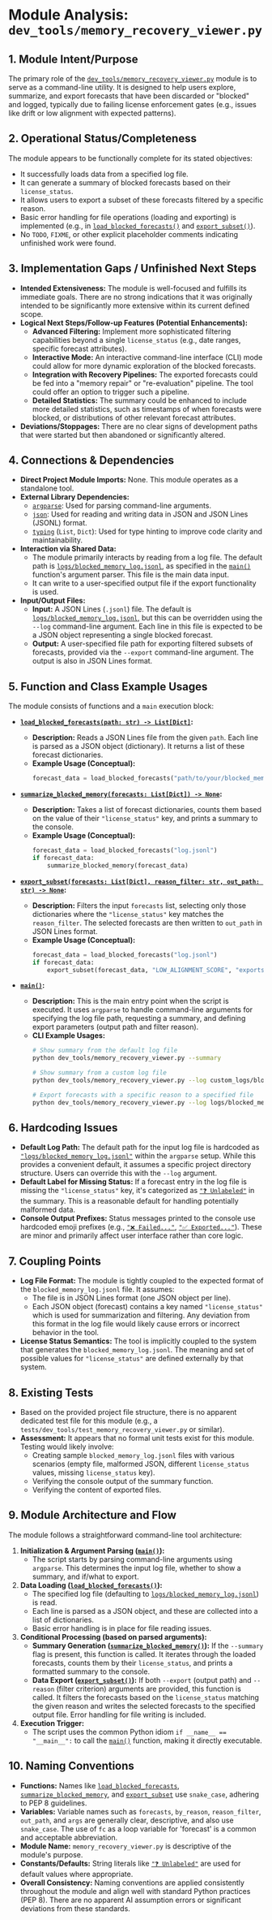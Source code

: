 # Module Analysis: `dev_tools/memory_recovery_viewer.py`

## 1. Module Intent/Purpose

The primary role of the [`dev_tools/memory_recovery_viewer.py`](../../dev_tools/memory_recovery_viewer.py:1) module is to serve as a command-line utility. It is designed to help users explore, summarize, and export forecasts that have been discarded or "blocked" and logged, typically due to failing license enforcement gates (e.g., issues like drift or low alignment with expected patterns).

## 2. Operational Status/Completeness

The module appears to be functionally complete for its stated objectives:
- It successfully loads data from a specified log file.
- It can generate a summary of blocked forecasts based on their `license_status`.
- It allows users to export a subset of these forecasts filtered by a specific reason.
- Basic error handling for file operations (loading and exporting) is implemented (e.g., in [`load_blocked_forecasts()`](../../dev_tools/memory_recovery_viewer.py:18) and [`export_subset()`](../../dev_tools/memory_recovery_viewer.py:40)).
- No `TODO`, `FIXME`, or other explicit placeholder comments indicating unfinished work were found.

## 3. Implementation Gaps / Unfinished Next Steps

-   **Intended Extensiveness:** The module is well-focused and fulfills its immediate goals. There are no strong indications that it was originally intended to be significantly more extensive within its current defined scope.
-   **Logical Next Steps/Follow-up Features (Potential Enhancements):**
    *   **Advanced Filtering:** Implement more sophisticated filtering capabilities beyond a single `license_status` (e.g., date ranges, specific forecast attributes).
    *   **Interactive Mode:** An interactive command-line interface (CLI) mode could allow for more dynamic exploration of the blocked forecasts.
    *   **Integration with Recovery Pipelines:** The exported forecasts could be fed into a "memory repair" or "re-evaluation" pipeline. The tool could offer an option to trigger such a pipeline.
    *   **Detailed Statistics:** The summary could be enhanced to include more detailed statistics, such as timestamps of when forecasts were blocked, or distributions of other relevant forecast attributes.
-   **Deviations/Stoppages:** There are no clear signs of development paths that were started but then abandoned or significantly altered.

## 4. Connections & Dependencies

-   **Direct Project Module Imports:** None. This module operates as a standalone tool.
-   **External Library Dependencies:**
    *   [`argparse`](../../dev_tools/memory_recovery_viewer.py:13): Used for parsing command-line arguments.
    *   [`json`](../../dev_tools/memory_recovery_viewer.py:14): Used for reading and writing data in JSON and JSON Lines (JSONL) format.
    *   [`typing`](../../dev_tools/memory_recovery_viewer.py:15) (`List`, `Dict`): Used for type hinting to improve code clarity and maintainability.
-   **Interaction via Shared Data:**
    *   The module primarily interacts by reading from a log file. The default path is [`logs/blocked_memory_log.jsonl`](../../dev_tools/memory_recovery_viewer.py:54), as specified in the [`main()`](../../dev_tools/memory_recovery_viewer.py:52) function's argument parser. This file is the main data input.
    *   It can write to a user-specified output file if the export functionality is used.
-   **Input/Output Files:**
    *   **Input:** A JSON Lines (`.jsonl`) file. The default is [`logs/blocked_memory_log.jsonl`](../../dev_tools/memory_recovery_viewer.py:54), but this can be overridden using the `--log` command-line argument. Each line in this file is expected to be a JSON object representing a single blocked forecast.
    *   **Output:** A user-specified file path for exporting filtered subsets of forecasts, provided via the `--export` command-line argument. The output is also in JSON Lines format.

## 5. Function and Class Example Usages

The module consists of functions and a `main` execution block:

-   **[`load_blocked_forecasts(path: str) -> List[Dict]`](../../dev_tools/memory_recovery_viewer.py:18):**
    *   **Description:** Reads a JSON Lines file from the given `path`. Each line is parsed as a JSON object (dictionary). It returns a list of these forecast dictionaries.
    *   **Example Usage (Conceptual):**
        ```python
        forecast_data = load_blocked_forecasts("path/to/your/blocked_memory_log.jsonl")
        ```

-   **[`summarize_blocked_memory(forecasts: List[Dict]) -> None`](../../dev_tools/memory_recovery_viewer.py:28):**
    *   **Description:** Takes a list of forecast dictionaries, counts them based on the value of their `"license_status"` key, and prints a summary to the console.
    *   **Example Usage (Conceptual):**
        ```python
        forecast_data = load_blocked_forecasts("log.jsonl")
        if forecast_data:
            summarize_blocked_memory(forecast_data)
        ```

-   **[`export_subset(forecasts: List[Dict], reason_filter: str, out_path: str) -> None`](../../dev_tools/memory_recovery_viewer.py:40):**
    *   **Description:** Filters the input `forecasts` list, selecting only those dictionaries where the `"license_status"` key matches the `reason_filter`. The selected forecasts are then written to `out_path` in JSON Lines format.
    *   **Example Usage (Conceptual):**
        ```python
        forecast_data = load_blocked_forecasts("log.jsonl")
        if forecast_data:
            export_subset(forecast_data, "LOW_ALIGNMENT_SCORE", "exports/low_alignment_forecasts.jsonl")
        ```

-   **[`main()`](../../dev_tools/memory_recovery_viewer.py:52):**
    *   **Description:** This is the main entry point when the script is executed. It uses `argparse` to handle command-line arguments for specifying the log file path, requesting a summary, and defining export parameters (output path and filter reason).
    *   **CLI Example Usages:**
        ```bash
        # Show summary from the default log file
        python dev_tools/memory_recovery_viewer.py --summary

        # Show summary from a custom log file
        python dev_tools/memory_recovery_viewer.py --log custom_logs/blocked.jsonl --summary

        # Export forecasts with a specific reason to a specified file
        python dev_tools/memory_recovery_viewer.py --log logs/blocked_memory_log.jsonl --export exported_data/drift_detected.jsonl --reason "DRIFT_DETECTED"
        ```

## 6. Hardcoding Issues

-   **Default Log Path:** The default path for the input log file is hardcoded as [`"logs/blocked_memory_log.jsonl"`](../../dev_tools/memory_recovery_viewer.py:54) within the `argparse` setup. While this provides a convenient default, it assumes a specific project directory structure. Users can override this with the `--log` argument.
-   **Default Label for Missing Status:** If a forecast entry in the log file is missing the `"license_status"` key, it's categorized as [`"❓ Unlabeled"`](../../dev_tools/memory_recovery_viewer.py:32) in the summary. This is a reasonable default for handling potentially malformed data.
-   **Console Output Prefixes:** Status messages printed to the console use hardcoded emoji prefixes (e.g., [`"❌ Failed..."`](../../dev_tools/memory_recovery_viewer.py:24), [`"✅ Exported..."`](../../dev_tools/memory_recovery_viewer.py:47)). These are minor and primarily affect user interface rather than core logic.

## 7. Coupling Points

-   **Log File Format:** The module is tightly coupled to the expected format of the `blocked_memory_log.jsonl` file. It assumes:
    *   The file is in JSON Lines format (one JSON object per line).
    *   Each JSON object (forecast) contains a key named `"license_status"` which is used for summarization and filtering.
    Any deviation from this format in the log file would likely cause errors or incorrect behavior in the tool.
-   **License Status Semantics:** The tool is implicitly coupled to the system that generates the `blocked_memory_log.jsonl`. The meaning and set of possible values for `"license_status"` are defined externally by that system.

## 8. Existing Tests

-   Based on the provided project file structure, there is no apparent dedicated test file for this module (e.g., a `tests/dev_tools/test_memory_recovery_viewer.py` or similar).
-   **Assessment:** It appears that no formal unit tests exist for this module. Testing would likely involve:
    *   Creating sample `blocked_memory_log.jsonl` files with various scenarios (empty file, malformed JSON, different `license_status` values, missing `license_status` key).
    *   Verifying the console output of the summary function.
    *   Verifying the content of exported files.

## 9. Module Architecture and Flow

The module follows a straightforward command-line tool architecture:

1.  **Initialization & Argument Parsing ([`main()`](../../dev_tools/memory_recovery_viewer.py:52)):**
    *   The script starts by parsing command-line arguments using `argparse`. This determines the input log file, whether to show a summary, and if/what to export.
2.  **Data Loading ([`load_blocked_forecasts()`](../../dev_tools/memory_recovery_viewer.py:18)):**
    *   The specified log file (defaulting to [`logs/blocked_memory_log.jsonl`](../../dev_tools/memory_recovery_viewer.py:54)) is read.
    *   Each line is parsed as a JSON object, and these are collected into a list of dictionaries.
    *   Basic error handling is in place for file reading issues.
3.  **Conditional Processing (based on parsed arguments):**
    *   **Summary Generation ([`summarize_blocked_memory()`](../../dev_tools/memory_recovery_viewer.py:28)):** If the `--summary` flag is present, this function is called. It iterates through the loaded forecasts, counts them by their `license_status`, and prints a formatted summary to the console.
    *   **Data Export ([`export_subset()`](../../dev_tools/memory_recovery_viewer.py:40)):** If both `--export` (output path) and `--reason` (filter criterion) arguments are provided, this function is called. It filters the forecasts based on the `license_status` matching the given reason and writes the selected forecasts to the specified output file. Error handling for file writing is included.
4.  **Execution Trigger:**
    *   The script uses the common Python idiom `if __name__ == "__main__":` to call the [`main()`](../../dev_tools/memory_recovery_viewer.py:69) function, making it directly executable.

## 10. Naming Conventions

-   **Functions:** Names like [`load_blocked_forecasts`](../../dev_tools/memory_recovery_viewer.py:18), [`summarize_blocked_memory`](../../dev_tools/memory_recovery_viewer.py:28), and [`export_subset`](../../dev_tools/memory_recovery_viewer.py:40) use `snake_case`, adhering to PEP 8 guidelines.
-   **Variables:** Variable names such as `forecasts`, `by_reason`, `reason_filter`, `out_path`, and `args` are generally clear, descriptive, and also use `snake_case`. The use of `fc` as a loop variable for 'forecast' is a common and acceptable abbreviation.
-   **Module Name:** `memory_recovery_viewer.py` is descriptive of the module's purpose.
-   **Constants/Defaults:** String literals like [`"❓ Unlabeled"`](../../dev_tools/memory_recovery_viewer.py:32) are used for default values where appropriate.
-   **Overall Consistency:** Naming conventions are applied consistently throughout the module and align well with standard Python practices (PEP 8). There are no apparent AI assumption errors or significant deviations from these standards.
